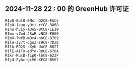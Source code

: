 ## 2024-11-28 22 : 00 的 GreenHub 许可证
```
RIp8-EolO-0Nsr-O2C8-FAC5
RIp0-1euu-yOti-rfC8-3868
RInu-h3Ly-aDoS-0tC8-1E19
RImx-vZmd-J8wR-vNC8-E060
RImH-7wfB-mDr4-nnC8-3709
RIle-Jy7t-CgoZ-sHC8-7D38
RIlb-R92S-sXyh-dnC8-6827
RIlE-AITX-edYo-RuC8-670A
RIkr-KusD-fLp0-lbC8-623F
RIjd-FyAc-giVG-XFC8-B507
```
